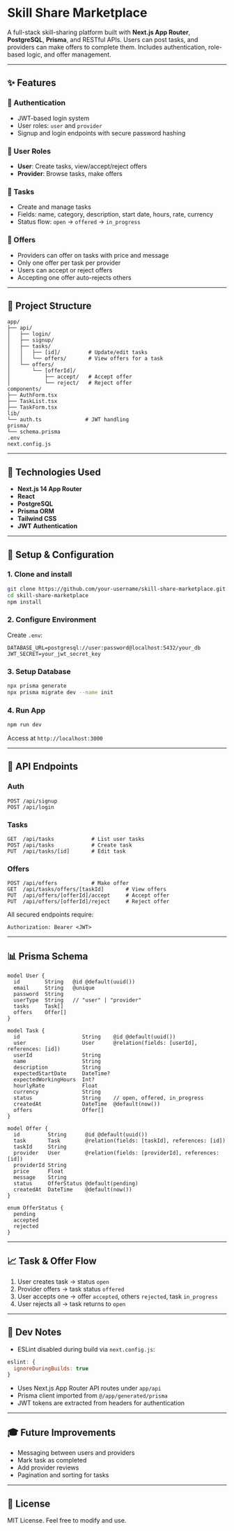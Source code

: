 # Skill Share Marketplace

A full-stack skill-sharing platform built with **Next.js App Router**, **PostgreSQL**, **Prisma**, and RESTful APIs. Users can post tasks, and providers can make offers to complete them. Includes authentication, role-based logic, and offer management.

---

## ✨ Features

### 🔐 Authentication

* JWT-based login system
* User roles: `user` and `provider`
* Signup and login endpoints with secure password hashing

### 👥 User Roles

* **User**: Create tasks, view/accept/reject offers
* **Provider**: Browse tasks, make offers

### 📄 Tasks

* Create and manage tasks
* Fields: name, category, description, start date, hours, rate, currency
* Status flow: `open` → `offered` → `in_progress`

### 💼 Offers

* Providers can offer on tasks with price and message
* Only one offer per task per provider
* Users can accept or reject offers
* Accepting one offer auto-rejects others

---

## 📂 Project Structure

```
app/
├── api/
│   ├── login/
│   ├── signup/
│   ├── tasks/
│   │   ├── [id]/         # Update/edit tasks
│   │   └── offers/       # View offers for a task
│   └── offers/
│       └── [offerId]/
│           ├── accept/   # Accept offer
│           └── reject/   # Reject offer
components/
├── AuthForm.tsx
├── TaskList.tsx
├── TaskForm.tsx
lib/
└── auth.ts              # JWT handling
prisma/
└── schema.prisma
.env
next.config.js
```

---

## 📃 Technologies Used

* **Next.js 14 App Router**
* **React**
* **PostgreSQL**
* **Prisma ORM**
* **Tailwind CSS**
* **JWT Authentication**

---

## 🔧 Setup & Configuration

### 1. Clone and install

```bash
git clone https://github.com/your-username/skill-share-marketplace.git
cd skill-share-marketplace
npm install
```

### 2. Configure Environment

Create `.env`:

```env
DATABASE_URL=postgresql://user:password@localhost:5432/your_db
JWT_SECRET=your_jwt_secret_key
```

### 3. Setup Database

```bash
npx prisma generate
npx prisma migrate dev --name init
```

### 4. Run App

```bash
npm run dev
```

Access at `http://localhost:3000`

---

## 🔐 API Endpoints

### Auth

```http
POST /api/signup
POST /api/login
```

### Tasks

```http
GET  /api/tasks            # List user tasks
POST /api/tasks            # Create task
PUT  /api/tasks/[id]       # Edit task
```

### Offers

```http
POST /api/offers           # Make offer
GET  /api/tasks/offers/[taskId]       # View offers
PUT  /api/offers/[offerId]/accept     # Accept offer
PUT  /api/offers/[offerId]/reject     # Reject offer
```

All secured endpoints require:

```http
Authorization: Bearer <JWT>
```

---

## 📊 Prisma Schema

```prisma
model User {
  id        String   @id @default(uuid())
  email     String   @unique
  password  String
  userType  String   // "user" | "provider"
  tasks     Task[]
  offers    Offer[]
}

model Task {
  id                    String    @id @default(uuid())
  user                  User      @relation(fields: [userId], references: [id])
  userId                String
  name                  String
  description           String
  expectedStartDate     DateTime?
  expectedWorkingHours  Int?
  hourlyRate            Float
  currency              String
  status                String    // open, offered, in_progress
  createdAt             DateTime  @default(now())
  offers                Offer[]
}

model Offer {
  id         String      @id @default(uuid())
  task       Task        @relation(fields: [taskId], references: [id])
  taskId     String
  provider   User        @relation(fields: [providerId], references: [id])
  providerId String
  price      Float
  message    String
  status     OfferStatus @default(pending)
  createdAt  DateTime    @default(now())
}

enum OfferStatus {
  pending
  accepted
  rejected
}
```

---

## 📈 Task & Offer Flow

1. User creates task → status `open`
2. Provider offers → task status `offered`
3. User accepts one → offer `accepted`, others `rejected`, task `in_progress`
4. User rejects all → task returns to `open`

---

## 🚀 Dev Notes

* ESLint disabled during build via `next.config.js`:

```js
eslint: {
  ignoreDuringBuilds: true
}
```

* Uses Next.js App Router API routes under `app/api`
* Prisma client imported from `@/app/generated/prisma`
* JWT tokens are extracted from headers for authentication

---

## 🎓 Future Improvements

* Messaging between users and providers
* Mark task as completed
* Add provider reviews
* Pagination and sorting for tasks

---

## 📄 License

MIT License. Feel free to modify and use.
